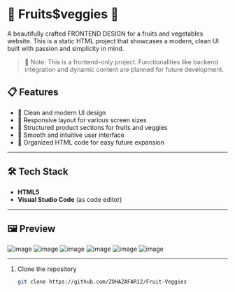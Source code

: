 # 🥦 Fruits$veggies 🍓

A beautifully crafted FRONTEND DESIGN for a fruits and vegetables website. This is a static HTML project that showcases a modern, clean UI built with passion and simplicity in mind.

> 🚧 Note: This is a frontend-only project. Functionalities like backend integration and dynamic content are planned for future development.


## 📋 Features

- 🍏 Clean and modern UI design  
- 🥬 Responsive layout for various screen sizes  
- 🍊 Structured product sections for fruits and veggies  
- 🌽 Smooth and intuitive user interface  
- 🍇 Organized HTML code for easy future expansion  

---

## 🛠️ Tech Stack

- **HTML5**
- **Visual Studio Code** (as code editor)

---

## 🖼️ Preview

![image](https://github.com/user-attachments/assets/2983a6a8-7e91-45d6-9d01-97bc3a3550dd)
![image](https://github.com/user-attachments/assets/65e2ac90-c4f8-4e45-9967-263793c582cf)
![image](https://github.com/user-attachments/assets/5e591611-67fb-4b2c-bb1d-b7da02f2b664)
![image](https://github.com/user-attachments/assets/089c4f8a-681b-4718-aa46-16ab9c021669)
![image](https://github.com/user-attachments/assets/ee7a51e8-afb4-4aab-9225-aef3487f5ac4)
![image](https://github.com/user-attachments/assets/e304a1fa-7bc3-4826-ad62-e62447076684)

---
1. Clone the repository  
   ```bash
   git clone https://github.com/ZOHAZAFAR12/Fruit-Veggies
